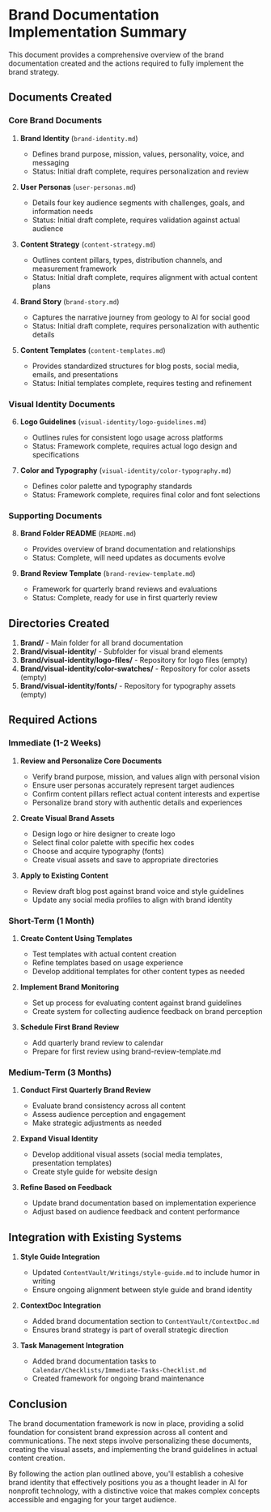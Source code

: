 # Brand Documentation Implementation Summary

This document provides a comprehensive overview of the brand documentation created and the actions required to fully implement the brand strategy.

## Documents Created

### Core Brand Documents

1. **Brand Identity** (`brand-identity.md`)
   - Defines brand purpose, mission, values, personality, voice, and messaging
   - Status: Initial draft complete, requires personalization and review

2. **User Personas** (`user-personas.md`)
   - Details four key audience segments with challenges, goals, and information needs
   - Status: Initial draft complete, requires validation against actual audience

3. **Content Strategy** (`content-strategy.md`)
   - Outlines content pillars, types, distribution channels, and measurement framework
   - Status: Initial draft complete, requires alignment with actual content plans

4. **Brand Story** (`brand-story.md`)
   - Captures the narrative journey from geology to AI for social good
   - Status: Initial draft complete, requires personalization with authentic details

5. **Content Templates** (`content-templates.md`)
   - Provides standardized structures for blog posts, social media, emails, and presentations
   - Status: Initial templates complete, requires testing and refinement

### Visual Identity Documents

6. **Logo Guidelines** (`visual-identity/logo-guidelines.md`)
   - Outlines rules for consistent logo usage across platforms
   - Status: Framework complete, requires actual logo design and specifications

7. **Color and Typography** (`visual-identity/color-typography.md`)
   - Defines color palette and typography standards
   - Status: Framework complete, requires final color and font selections

### Supporting Documents

8. **Brand Folder README** (`README.md`)
   - Provides overview of brand documentation and relationships
   - Status: Complete, will need updates as documents evolve

9. **Brand Review Template** (`brand-review-template.md`)
   - Framework for quarterly brand reviews and evaluations
   - Status: Complete, ready for use in first quarterly review

## Directories Created

1. **Brand/** - Main folder for all brand documentation
2. **Brand/visual-identity/** - Subfolder for visual brand elements
3. **Brand/visual-identity/logo-files/** - Repository for logo files (empty)
4. **Brand/visual-identity/color-swatches/** - Repository for color assets (empty)
5. **Brand/visual-identity/fonts/** - Repository for typography assets (empty)

## Required Actions

### Immediate (1-2 Weeks)

1. **Review and Personalize Core Documents**
   - Verify brand purpose, mission, and values align with personal vision
   - Ensure user personas accurately represent target audiences
   - Confirm content pillars reflect actual content interests and expertise
   - Personalize brand story with authentic details and experiences

2. **Create Visual Brand Assets**
   - Design logo or hire designer to create logo
   - Select final color palette with specific hex codes
   - Choose and acquire typography (fonts)
   - Create visual assets and save to appropriate directories

3. **Apply to Existing Content**
   - Review draft blog post against brand voice and style guidelines
   - Update any social media profiles to align with brand identity

### Short-Term (1 Month)

1. **Create Content Using Templates**
   - Test templates with actual content creation
   - Refine templates based on usage experience
   - Develop additional templates for other content types as needed

2. **Implement Brand Monitoring**
   - Set up process for evaluating content against brand guidelines
   - Create system for collecting audience feedback on brand perception

3. **Schedule First Brand Review**
   - Add quarterly brand review to calendar
   - Prepare for first review using brand-review-template.md

### Medium-Term (3 Months)

1. **Conduct First Quarterly Brand Review**
   - Evaluate brand consistency across all content
   - Assess audience perception and engagement
   - Make strategic adjustments as needed

2. **Expand Visual Identity**
   - Develop additional visual assets (social media templates, presentation templates)
   - Create style guide for website design

3. **Refine Based on Feedback**
   - Update brand documentation based on implementation experience
   - Adjust based on audience feedback and content performance

## Integration with Existing Systems

1. **Style Guide Integration**
   - Updated `ContentVault/Writings/style-guide.md` to include humor in writing
   - Ensure ongoing alignment between style guide and brand identity

2. **ContextDoc Integration**
   - Added brand documentation section to `ContentVault/ContextDoc.md`
   - Ensures brand strategy is part of overall strategic direction

3. **Task Management Integration**
   - Added brand documentation tasks to `Calendar/Checklists/Immediate-Tasks-Checklist.md`
   - Created framework for ongoing brand maintenance

## Conclusion

The brand documentation framework is now in place, providing a solid foundation for consistent brand expression across all content and communications. The next steps involve personalizing these documents, creating the visual assets, and implementing the brand guidelines in actual content creation.

By following the action plan outlined above, you'll establish a cohesive brand identity that effectively positions you as a thought leader in AI for nonprofit technology, with a distinctive voice that makes complex concepts accessible and engaging for your target audience.

